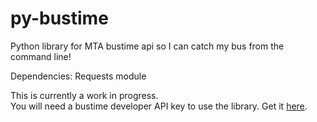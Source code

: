 # py-bustime
Python library for MTA bustime api so I can catch my bus from the command line!  

Dependencies: Requests module  

This is currently a work in progress.   
You will need a bustime developer API key to use the library. Get it [here](http://bustime.mta.info/wiki/Developers/Index).
